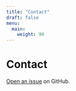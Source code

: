 ```yaml
---
title: "Contact"
draft: false
menu:
  main:
    weight: 90
---
```


# Contact

[Open an issue](https://github.com/marcvaz1/hugo-mock-landing-page-domain-name/issues/new) on GitHub.
